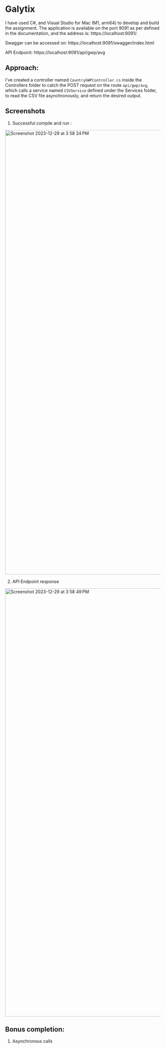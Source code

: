 # Galytix

I have used C#, and Visual Studio for Mac (M1, arm64) to develop and build the assignment. The application is available on the port 9091 as per defined in the documentation, and the address is: https://localhost:9091/.

Swagger can be accessed on: https://localhost:9091/swagger/index.html

API Endpoint: https://localhost:9091/api/gwp/avg

## Approach:

I've created a controller named ```CountryGWPController.cs``` inside the Controllers folder to catch the POST request on the route ```api/gwp/avg```, which calls a service named ```CSVService``` defined under the Services folder, to read the CSV file asynchronously, and return the desired output. 

## Screenshots

1. Successful compile and run :
<img width="1440" alt="Screenshot 2023-12-29 at 3 58 24 PM" src="https://github.com/abhinavvsinhaa/galytix-backend-assignment/assets/76272472/e521976a-5eae-4570-b2b9-1a72c8199d0e">
 
2. API Endpoint response
<img width="1387" alt="Screenshot 2023-12-29 at 3 58 49 PM" src="https://github.com/abhinavvsinhaa/galytix-backend-assignment/assets/76272472/4654a507-fe2c-4d9a-9f24-2531a88a345f">

## Bonus completion: 

1. Asynchronous calls
